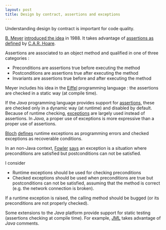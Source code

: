 ```yaml
--- 
layout: post 
title: Design by contract, assertions and exceptions
---
```

<p>Understanding design by contract is important for code quality.</p>
<p>
	<a href="http://viaf.org/viaf/51714577">B. Meyer</a> <a
		href="http://www.worldcat.org/oclc/17675237">introduced the idea</a>
	in 1988. It takes advantage of <a
		href="http://dx.doi.org/10.1145/363235.363259">assertions as
		defined</a> by <a href="http://viaf.org/viaf/108123782">C.A.R. Hoare</a>.
</p>
<p>
	Assertions are associated to an object method and qualified in
	one of three categories :
</p>
<p>
<ul>
	<li>Preconditions are assertions true before executing the method</li>
	<li>Postconditions are assertions true after executing the method</li>
	<li>Invariants are assertions true before and after executing the
		method</li>
</ul>
</p>
<p>
	Meyer includes his idea in the <a href="http://www.eiffel.com/">Eiffel</a>
	programming language : the assertions are checked in a static way (at
	compile time).
</p>
<p>
	If the <i>Java</i> programming language provides support for <a
		href="http://docs.oracle.com/javase/7/docs/technotes/guides/language/assert.html">assertions</a>,
	these are checked only in a dynamic way (at runtime) and disabled by
	default. Because of runtime checking, <a
		href="http://docs.oracle.com/javase/tutorial/essential/exceptions/">exceptions</a>
	are largely used instead of assertions. In <i>Java</i>, a proper use of
	exceptions<a
		href="http://docs.oracle.com/javase/tutorial/essential/exceptions/"></a>
	is more expressive than a proper use of assertions.
</p>
<p>
	<a href="http://viaf.org/viaf/71793922">Bloch</a> <a
		href="http://www.worldcat.org/oclc/124025332">defines</a> runtime
	exceptions as programming errors and checked exceptions as recoverable
	conditions.
</p>
<p>
	In an non-Java context, <a href="http://viaf.org/viaf/5145169">Fowler</a>
	<a href="http://www.worldcat.org/oclc/630586726">says</a> an exception
	is a situation where preconditions are satisfied but postconditions can
	not be satisfied.
</p>
<p>I consider</p>
<p>
<ul>
	<li>Runtime exceptions should be used for checking preconditions</li>
	<li>Checked exceptions should be used when preconditions are true
		but postconditions can not be satisfied, assuming that the method is
		correct (e.g. the network connection is broken).&nbsp;</li>
</ul>
If a runtime exception is raised, the calling method should be bugged
(or its preconditions are not properly checked).
</p>
<p>
	Some extensions to the <i>Java</i> platform provide support for static
	testing (assertions checking at compile time). For example, <a
		href="http://www.eecs.ucf.edu/~leavens/JML/">JML</a> takes advantage
	of <i>Java</i> comments.
</p>